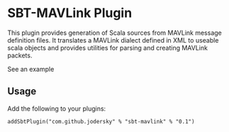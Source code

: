 # SBT-MAVLink Plugin

This plugin provides generation of Scala sources from MAVLink message definition files.
It translates a MAVLink dialect defined in XML to useable scala objects and provides utilities for parsing
and creating MAVLink packets.

See an example 

## Usage
Add the following to your plugins:

    addSbtPlugin("com.github.jodersky" % "sbt-mavlink" % "0.1")

